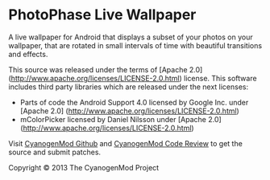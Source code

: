 PhotoPhase Live Wallpaper
=========================

A live wallpaper for Android that displays a subset of your photos on your
wallpaper, that are rotated in small intervals of time with beautiful
transitions and effects.

This source was released under the terms of [Apache 2.0]
(http://www.apache.org/licenses/LICENSE-2.0.html) license. This software includes
third party libraries which are released under the next licenses:

* Parts of code the Android Support 4.0 licensed by Google Inc. under [Apache 2.0]
(http://www.apache.org/licenses/LICENSE-2.0.html)
* mColorPicker licensed by Daniel Nilsson under [Apache 2.0]
(http://www.apache.org/licenses/LICENSE-2.0.html)

Visit [CyanogenMod Github](https://github.com/CyanogenMod/android_packages_wallpapers_PhotoPhase)
and [CyanogenMod Code Review](http://review.cyanogenmod.org/) to get the source
and submit patches.

Copyright © 2013 The CyanogenMod Project
